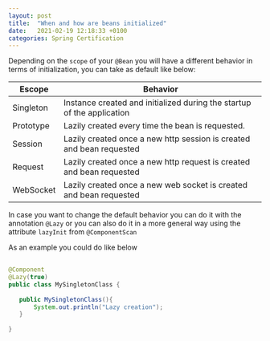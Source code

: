 ```yaml
---
layout: post
title:  "When and how are beans initialized"
date:   2021-02-19 12:18:33 +0100
categories: Spring Certification
---
```



Depending on the `scope` of your `@Bean` you will have a different behavior in terms of initialization, you can take as default like below:


 | Escope    | Behavior                                                               |
 |-----------|------------------------------------------------------------------------|
 | Singleton | Instance created and initialized during the startup of the application |
 | Prototype | Lazily created every time the bean is requested.                       |
 | Session   | Lazily created once a new  http session is created and bean requested  |
 | Request   | Lazily created once a new http request is created and bean requested   |
 | WebSocket | Lazily created once a new web socket is created  and bean requested    |
 
 
 
 In case you want to change the default behavior you can do it with the annotation `@Lazy` or you can also do it in
 a more general way using the attribute `lazyInit` from `@ComponentScan`
 
 As an example you could do like below
 
 
 
 ```java
    
 @Component
 @Lazy(true)
 public class MySingletonClass {
    
    public MySingletonClass(){
        System.out.println("Lazy creation");
    }
        
 }
```
